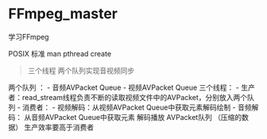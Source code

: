 # FFmpeg_master
学习FFmpeg

POSIX 标准
man pthread create 

>三个线程   两个队列实现音视频同步

两个队列 ：
    - 音频AVPacket Queue
    - 视频AVPacket Queue
三个线程：
    - 生产者：read_stream线程负责不断的读取视频文件中的AVPacket，分别放入两个队列
    - 消费者：
        - 视频解码：从视频AVPacket Queue中获取元素解码绘制
        - 音频解码： 从音频AVPacket Queue中获取元素 解码播放
AVPacket队列   （压缩的数据）
生产效率要高于消费者
